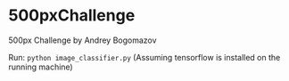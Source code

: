 # 500pxChallenge
500px Challenge by Andrey Bogomazov

Run: `python image_classifier.py`
(Assuming tensorflow is installed on the running machine)
